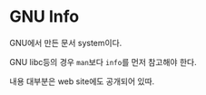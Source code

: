 # GNU Info

GNU에서 만든 문서 system이다.

GNU libc등의 경우 `man`보다 `info`를 먼저 참고해야 한다.

내용 대부분은 web site에도 공개되어 있따.

